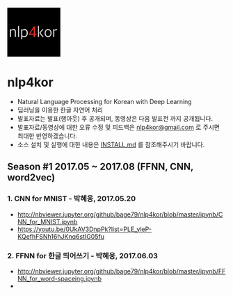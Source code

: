![logo](./ipynb/img/nlp4kor.png)


# nlp4kor
- Natural Language Processing for Korean with Deep Learning
- 딥러닝을 이용한 한글 자연어 처리
- 발표자료는 발표(행아웃) 후 공개되며, 동영상은 다음 발표전 까지 공개됩니다.
- 발표자료/동영상에 대한 오류 수정 및 피드백은 nlp4kor@gmail.com 로 주시면 최대한 반영하겠습니다.
- 소스 설치 및 실행에 대한 내용은 [INSTALL.md](https://github.com/bage79/nlp4kor/blob/master/INSTALL.md) 를 참조해주시기 바랍니다.

## Season #1 2017.05 ~ 2017.08 (FFNN, CNN, word2vec)

### 1. CNN for MNIST - 박혜웅, 2017.05.20
- http://nbviewer.jupyter.org/github/bage79/nlp4kor/blob/master/ipynb/CNN_for_MNIST.ipynb
- https://youtu.be/0UkAV3DnpPk?list=PLE_yleP-KQefhFSNh16hJKnq6stIG05fu

### 2. FFNN for 한글 띄어쓰기 - 박혜웅, 2017.06.03
- http://nbviewer.jupyter.org/github/bage79/nlp4kor/blob/master/ipynb/FFNN_for_word-spaceing.ipynb
- 
